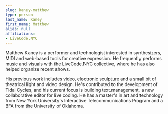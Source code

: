 ```yaml
---
slug: kaney-matthew
type: person
last_name: Kaney
first_name: Matthew
alias: null
affiliations:
- LiveCode.NYC
---
```


Matthew Kaney is a performer and technologist interested in synthesizers, MIDI and web-based tools for creative expression. He frequently performs music and visuals with the LiveCode.NYC collective, where he has also helped organize recent shows.

His previous work includes video, electronic sculpture and a small bit of theatrical light and video design. He's contributed to the development of Tidal Cycles, and his current focus is building text.management, a new collaborative editor for live coding. He has a master's in art and technology from New York University's Interactive Telecommunications Program and a BFA from the University of Oklahoma.